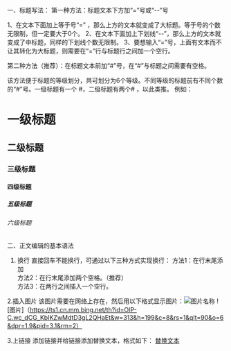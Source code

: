 一、标题写法：
第一种方法：标题文本下方加“=”号或“--”号

1、在文本下面加上等于号“=” ，那么上方的文本就变成了大标题。等于号的个数无限制，但一定要大于0个。
2、在文本下面加上下划线“--”，那么上方的文本就变成了中标题，同样的下划线个数无限制。
3、要想输入“=”号，上面有文本而不让其转化为大标题，则需要在“=”行与标题行之间加一个空行。

第二种方法（推荐）：在标题文本前加“#”号，在“#”与标题之间需要有空格。

该方法便于标题的等级划分，共可划分为6个等级。不同等级的标题前有不同个数的“#”号。一级标题有一个 #，二级标题有两个# ，以此类推。
例如：
# 一级标题  
## 二级标题  
### 三级标题  
#### 四级标题  
##### 五级标题  
###### 六级标题 

二、正文编辑的基本语法  
1. 换行
直接回车不能换行，可通过以下三种方式实现换行：
方法1：在行末尾添加<br>
方法2：在行末尾添加两个空格。（推荐）  
方法3：在两行之间插入一个空行。

2.插入图片
该图片需要在网络上存在，然后用以下格式显示图片：![图片名称](图片网址)
![图片]（https://ts1.cn.mm.bing.net/th?id=OIP-C.wc_dCG_KbIKZwMdtD3gL2QHaEt&w=313&h=199&c=8&rs=1&qlt=90&o=6&dpr=1.9&pid=3.1&rm=2）

3.上链接
添加链接并给链接添加替换文本，格式如下： 
[替换文本](https://www.baidu.com/)   
